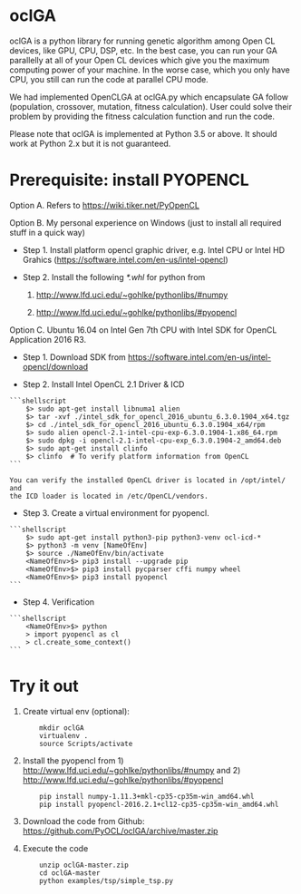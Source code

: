 # oclGA
oclGA is a python library for running genetic algorithm among Open CL devices, like GPU, CPU, DSP, etc. In the best case, you can run your GA parallelly at all of your Open CL devices which give you the maximum computing power of your machine. In the worse case, which you only have CPU, you still can run the code at parallel CPU mode.

We had implemented OpenCLGA at oclGA.py which encapsulate GA follow (population, crossover, mutation, fitness calculation). User could solve their problem by providing the fitness calculation function and run the code.

Please note that oclGA is implemented at Python 3.5 or above. It should work at Python 2.x but it is not guaranteed.

# Prerequisite: install PYOPENCL

Option A. Refers to https://wiki.tiker.net/PyOpenCL

Option B. My personal experience on Windows (just to install all required stuff in a quick way)

  * Step 1. Install platform opencl graphic driver, e.g. Intel CPU or Intel HD Grahics (https://software.intel.com/en-us/intel-opencl)

  * Step 2. Install the following *\*.whl* for python from

     1. http://www.lfd.uci.edu/~gohlke/pythonlibs/#numpy

     2. http://www.lfd.uci.edu/~gohlke/pythonlibs/#pyopencl

Option C. Ubuntu 16.04 on Intel Gen 7th CPU with Intel SDK for OpenCL Application 2016 R3.

   * Step 1. Download SDK from https://software.intel.com/en-us/intel-opencl/download

   * Step 2. Install Intel OpenCL 2.1 Driver & ICD
   
    ```shellscript
        $> sudo apt-get install libnuma1 alien
        $> tar -xvf ./intel_sdk_for_opencl_2016_ubuntu_6.3.0.1904_x64.tgz
        $> cd ./intel_sdk_for_opencl_2016_ubuntu_6.3.0.1904_x64/rpm
        $> sudo alien opencl-2.1-intel-cpu-exp-6.3.0.1904-1.x86_64.rpm
        $> sudo dpkg -i opencl-2.1-intel-cpu-exp_6.3.0.1904-2_amd64.deb
        $> sudo apt-get install clinfo
        $> clinfo  # To verify platform information from OpenCL
    ```
    
    You can verify the installed OpenCL driver is located in /opt/intel/ and
    the ICD loader is located in /etc/OpenCL/vendors.

   * Step 3. Create a virtual environment for pyopencl.
   
    ```shellscript
        $> sudo apt-get install python3-pip python3-venv ocl-icd-*
        $> python3 -m venv [NameOfEnv]
        $> source ./NameOfEnv/bin/activate
        <NameOfEnv>$> pip3 install --upgrade pip
        <NameOfEnv>$> pip3 install pycparser cffi numpy wheel
        <NameOfEnv>$> pip3 install pyopencl
    ```

   * Step 4. Verification
    
    ```shellscript
        <NameOfEnv>$> python
        > import pyopencl as cl
        > cl.create_some_context()
    ```

# Try it out

1. Create virtual env (optional):

    ```shellscript
        mkdir oclGA
        virtualenv .
        source Scripts/activate
    ```

2. Install the pyopencl from 1) http://www.lfd.uci.edu/~gohlke/pythonlibs/#numpy and 2) http://www.lfd.uci.edu/~gohlke/pythonlibs/#pyopencl

    ```
        pip install numpy-1.11.3+mkl-cp35-cp35m-win_amd64.whl
        pip install pyopencl-2016.2.1+cl12-cp35-cp35m-win_amd64.whl
    ```

3. Download the code from Github: https://github.com/PyOCL/oclGA/archive/master.zip

4. Execute the code

    ```
        unzip oclGA-master.zip
        cd oclGA-master
        python examples/tsp/simple_tsp.py
    ```
